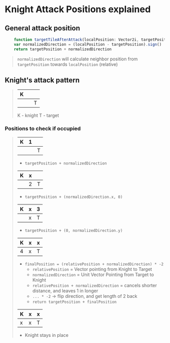 # Knight Attack Positions explained

## General attack position

```TypeScript
    function targetTileAfterAttack(localPosition: Vector2i, targetPosition: Vector2i,..) -> Vector2i:
    var normalizedDirection = (localPosition - targetPosition).sign()
    return targetPosition + normalizedDirection
```

> `normalizedDirection` will calculate neighbor position from `targetPosition` towards `localPosition` (relative)

## Knight's attack pattern

> | K |   |   |
> |---|---|---|
> |   |   | T |
>
> K - knight
> T - target

### Positions to check if occupied

> | K | 1 |   |
> |---|---|---|
> |   |   | T |
>
> - `targetPosition + normalizedDirection`
>
> | K | x |   |
> |---|---|---|
> |   | 2 | T |
>
> - `targetPosition + (normalizedDirection.x, 0)`
>
> | K | x | 3 |
> |---|---|---|
> |   | x | T |
>
> - `targetPosition + (0, normalizedDirection.y)`
>
> | K | x | x |
> |---|---|---|
> | 4 | x | T |
>
> - `finalPosition = (relativePosition + normalizedDirection) * -2`
>   - `relativePosition` = Vector pointing from Knight to Target
>   - `normalizedDirection` = Unit Vector Pointing from Target to Knight
>   - `relativePosition + normalizedDirection` = cancels shorter distance, and leaves 1 in longer
>   - `... * -2` -> flip direction, and get length of 2 back
>   - `return targetPosition + finalPosition`
>
> | K | x | x |
> |---|---|---|
> | x | x | T |
>
> - Knight stays in place
